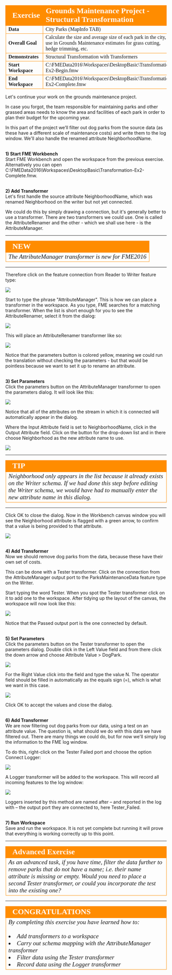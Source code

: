 <!--Exercise Section-->
<!--NB: In GitBook world we don't give a number to exercises-->

<table style="border-spacing: 0px;border-collapse: collapse;font-family:serif">
<tr>
<td style="vertical-align:middle;background-color:darkorange;border: 2px solid darkorange">
<i class="fa fa-cogs fa-lg fa-pull-left fa-fw" style="color:white;padding-right: 12px;vertical-align:text-top"></i>
<span style="color:white;font-size:x-large;font-weight: bold">Exercise</span>
</td>
<td style="border: 2px solid darkorange;background-color:darkorange;color:white">
<span style="color:white;font-size:x-large;font-weight: bold">Grounds Maintenance Project - Structural Transformation</span>
</td>
</tr>

<tr>
<td style="border: 1px solid darkorange; font-weight: bold">Data</td>
<td style="border: 1px solid darkorange">City Parks (MapInfo TAB)</td>
</tr>

<tr>
<td style="border: 1px solid darkorange; font-weight: bold">Overall Goal</td>
<td style="border: 1px solid darkorange">Calculate the size and average size of each park in the city, to use in Grounds Maintenance estimates for grass cutting, hedge trimming, etc.</td>
</tr>

<tr>
<td style="border: 1px solid darkorange; font-weight: bold">Demonstrates</td>
<td style="border: 1px solid darkorange">Structural Transformation with Transformers</td>
</tr>

<tr>
<td style="border: 1px solid darkorange; font-weight: bold">Start Workspace</td>
<td style="border: 1px solid darkorange">C:\FMEData2016\Workspaces\DesktopBasic\Transformation-Ex2-Begin.fmw</td>
</tr>

<tr>
<td style="border: 1px solid darkorange; font-weight: bold">End Workspace</td>
<td style="border: 1px solid darkorange">C:\FMEData2016\Workspaces\DesktopBasic\Transformation-Ex2-Complete.fmw</td>
</tr>

</table>


Let's continue your work on the grounds maintenance project.

In case you forgot, the team responsible for maintaining parks and other grassed areas needs to know the area and facilities of each park in order to plan their budget for the upcoming year. 

In this part of the project we’ll filter out dog parks from the source data (as these have a different scale of maintenance costs) and write them to the log window. We'll also handle the renamed attribute NeighborhoodName.


<br>**1) Start FME Workbench**
<br>Start FME Workbench and open the workspace from the previous exercise. Alternatively you can open
C:\FMEData2016\Workspaces\DesktopBasic\Transformation-Ex2-Complete.fmw.


<br>**2) Add Transformer**
<br>Let's first handle the source attribute NeighborhoodName, which was renamed Neighborhood on the writer but not yet connected. 

We could do this by simply drawing a connection, but it's generally better to use a transformer. There are two transformers we could use. One is called the AttributeRenamer and the other - which we shall use here - is the AttributeManager.

---

<!--New Section--> 

<table style="border-spacing: 0px">
<tr>
<td style="vertical-align:middle;background-color:darkorange;border: 2px solid darkorange">
<i class="fa fa-bolt fa-lg fa-pull-left fa-fw" style="color:white;padding-right: 12px;vertical-align:text-top"></i>
<span style="color:white;font-size:x-large;font-weight: bold;font-family:serif">NEW</span>
</td>
</tr>

<tr>
<td style="border: 1px solid darkorange">
<span style="font-family:serif; font-style:italic; font-size:larger">
The AttributeManager transformer is new for FME2016
</span>
</td>
</tr>
</table>


---

Therefore click on the feature connection from Reader to Writer feature type:

![](./Images/Img2.42.Ex2.SelectedFeatureConnection.png)

Start to type the phrase "AttributeManager". This is how we can place a transformer in the workspace. As you type, FME searches for a matching transformer. When the list is short enough for you to see the AttributeRenamer, select it from the dialog:

![](./Images/Img2.43.Ex2.QuickAddAttrManager.png)

This will place an AttributeRenamer transformer like so:

![](./Images/Img2.44.Ex2.AttrManagerOnCanvas.png)

Notice that the parameters button is colored yellow, meaning we could run the translation without checking the parameters - but that would be pointless because we want to set it up to rename an attribute.


<br>**3) Set Parameters**
<br>Click the parameters button on the AttributeManager transformer to open the parameters dialog. It will look like this:

![](./Images/Img2.45.Ex2.AttrManagerParameters.png)

Notice that all of the attributes on the stream in which it is connected will automatically appear in the dialog. 

Where the Input Attribute field is set to NeighborhoodName, click in the Output Attribute field. Click on the button for the drop-down list and in there choose Neighborhood as the new attribute name to use.

![](./Images/Img2.46.Ex2.AttrManagerEditingAttr.png)

---

<!--Tip Section--> 

<table style="border-spacing: 0px">
<tr>
<td style="vertical-align:middle;background-color:darkorange;border: 2px solid darkorange">
<i class="fa fa-info-circle fa-lg fa-pull-left fa-fw" style="color:white;padding-right: 12px;vertical-align:text-top"></i>
<span style="color:white;font-size:x-large;font-weight: bold;font-family:serif">TIP</span>
</td>
</tr>

<tr>
<td style="border: 1px solid darkorange">
<span style="font-family:serif; font-style:italic; font-size:larger">
Neighborhood only appears in the list because it already exists on the Writer schema. If we had done this step before editing the Writer schema, we would have had to manually enter the new attribute name in this dialog.
</span>
</td>
</tr>
</table>

---

Click OK to close the dialog. Now in the Workbench canvas window you will see the Neighborhood attribute is flagged with a green arrow, to confirm that a value is being provided to that attribute.

![](./Images/Img2.47.Ex2.AttrManagerAfterEditing.png)


<br>**4) Add Transformer**
<br>Now we should remove dog parks from the data, because these have their own set of costs.

This can be done with a Tester transformer. Click on the connection from the AttributeManager output port to the ParksMaintenanceData feature type on the Writer.

Start typing the word Tester. When you spot the Tester transformer click on it to add one to the workspace. After tidying up the layout of the canvas, the workspace will now look like this:

![](./Images/Img2.48.Ex2.TesterOnCanvas.png)

Notice that the Passed output port is the one connected by default.


<br>**5) Set Parameters**
<br>Click the parameters button on the Tester transformer to open the parameters dialog. Double click in the Left Value field and from there click the down arrow and choose Attribute Value > DogPark.

![](./Images/Img2.49.Ex2.TesterAttrSelection.png)

For the Right Value click into the field and type the value N. The operator field should be filled in automatically as the equals sign (=), which is what we want in this case.

![](./Images/Img2.50.Ex2.TesterTestClause.png)

Click OK to accept the values and close the dialog.

<br>**6) Add Transformer**
<br>We are now filtering out dog parks from our data, using a test on an attribute value. The question is, what should we do with this data we have filtered out. There are many things we could do, but for now we'll simply log the information to the FME log window.

To do this, right-click on the Tester Failed port and choose the option Connect Logger:

![](./Images/Img2.51.Ex2.TesterConnectLogger.png)

A Logger transformer will be added to the workspace. This will record all incoming features to the log window:

![](./Images/Img2.52.Ex2.WorkspaceWithLogger.png)

Loggers inserted by this method are named after – and reported in the log with – the output port they are connected to, here Tester_Failed.


<br>**7) Run Workspace**
<br>Save and run the workspace. It is not yet complete but running it will prove that everything is working correctly up to this point.


---

<!--Advanced Exercise Section-->

<table style="border-spacing: 0px">
<tr>
<td style="vertical-align:middle;background-color:darkorange;border: 2px solid darkorange">
<i class="fa fa-cogs fa-lg fa-pull-left fa-fw" style="color:white;padding-right: 12px;vertical-align:text-top"></i>
<span style="color:white;font-size:x-large;font-weight: bold;font-family:serif">Advanced Exercise</span>
</td>
</tr>

<tr>
<td style="border: 1px solid darkorange">
<span style="font-family:serif; font-style:italic; font-size:larger">
As an advanced task, if you have time, filter the data further to remove parks that do not have a name; i.e. their name attribute is missing or empty. Would you need to place a second Tester transformer, or could you incorporate the test into the existing one?
</span>
</td>
</tr>
</table>

---

<!--Exercise Congratulations Section--> 

<table style="border-spacing: 0px">
<tr>
<td style="vertical-align:middle;background-color:darkorange;border: 2px solid darkorange">
<i class="fa fa-thumbs-o-up fa-lg fa-pull-left fa-fw" style="color:white;padding-right: 12px;vertical-align:text-top"></i>
<span style="color:white;font-size:x-large;font-weight: bold;font-family:serif">CONGRATULATIONS</span>
</td>
</tr>

<tr>
<td style="border: 1px solid darkorange">
<span style="font-family:serif; font-style:italic; font-size:larger">
By completing this exercise you have learned how to:
<br><br><li>Add transformers to a workspace
<br><li>Carry out schema mapping with the AttributeManager transformer
<br><li>Filter data using the Tester transformer
<br><li>Record data using the Logger transformer
</span>
</td>
</tr>
</table>


